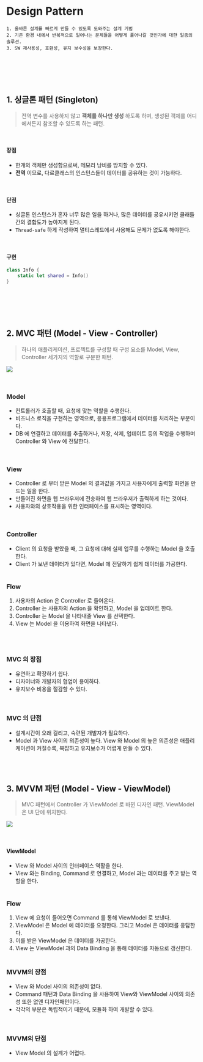 # Design Pattern

``` 
1. 올바른 설계를 빠르게 만들 수 있도록 도와주는 설계 기법
2. 기존 환경 내에서 반복적으로 일어나는 문제들을 어떻게 풀어나갈 것인가에 대한 일종의 솔루션.
3. SW 재사용성, 호환성, 유지 보수성을 보장한다.
```
<br><br><br><br>

## 1. 싱글톤 패턴 (Singleton)
> 전역 변수를 사용하지 않고 **객체를 하나만 생성** 하도록 하며, 생성된 객체를 어디에서든지 참조할 수 있도록 하는 패턴.

<br>

#### 장점
- 한개의 객체만 생성함으로써, 메모리 낭비를 방지할 수 있다.
- **전역** 이므로, 다르클래스의 인스턴스들이 데이터를 공유하는 것이 가능하다.
<br>

#### 단점
- 싱글톤 인스턴스가 혼자 너무 많은 일을 하거나, 많은 데이터를 공유시키면 클래들 간의 결합도가 높아지게 된다.
- `Thread-safe` 하게 작성하여 멀티스레드에서 사용해도 문제가 없도록 해야한다.
<br>

#### 구현
```swift
class Info {
    static let shared = Info()
}
```
<br><br><br><br>

## 2. MVC 패턴 (Model - View - Controller)
> 하나의 애플리케이션, 프로젝트를 구성할 때 구성 요소를 Model, View, Controller 세가지의 역할로 구분한 패턴.

![](https://images.velog.io/images/sangwoo24/post/c80c3fd0-49e7-4736-a910-05fa0f57f4a6/%EC%8A%A4%ED%81%AC%EB%A6%B0%EC%83%B7%202021-05-03%20%EC%98%A4%ED%9B%84%207.18.03.png)

<br>

### Model
- 컨트롤러가 호출할 때, 요청에 맞는 역할을 수행한다. 
- 비즈니스 로직을 구현하는 영역으로, 응용프로그램에서 데이터를 처리하는 부분이다. 
- DB 에 연결하고 데이터를 추출하거나, 저장, 삭제, 업데이트 등의 작업을 수행하며 Controller 와 View 에 전달한다.
<br>

### View
- Controller 로 부터 받은 Model 의 결과값을 가지고 사용자에게 출력할 화면을 만드는 일을 한다.
- 만들어진 화면을 웹 브라우저에 전송하여 웹 브라우저가 출력하게 하는 것이다.
- 사용자와의 상호작용을 위한 인터페이스를 표시하는 영역이다.
<br>

### Controller
- Client 의 요청을 받았을 때, 그 요청에 대해 실제 업무를 수행하는 Model 을 호출한다. 
- Client 가 보낸 데이터가 있다면, Model 에 전달하기 쉽게 데이터를 가공한다.
<br><br>

### Flow
1. 사용자의 Action 은 Controller 로 들어온다.
2. Controller 는 사용자의 Action 을 확인하고, Model 을 업데이트 한다.
3. Controller 는 Model 을 나타내줄 View 를 선택한다.
4. View 는 Model 을 이용하여 화면을 나타낸다.

<br><br>

### MVC 의 장점
- 유연하고 확장하기 쉽다.
- 디자이너와 개발자의 협업이 용이하다.
- 유지보수 비용을 절감할 수 있다.
<br>

### MVC 의 단점
- 설계시간이 오래 걸리고, 숙련된 개발자가 필요하다.
- Model 과 View 사이의 의존성이 높다. View 와 Model 의 높은 의존성은 애플리케이션이 커질수록, 복잡하고 유지보수가 어렵게 만들 수 있다.
<br><br><br><br>

## 3. MVVM 패턴 (Model - View - ViewModel)
> MVC 패턴에서 Controller 가 ViewModel 로 바뀐 디자인 패턴. ViewModel 은 UI 단에 위치한다.


![](https://images.velog.io/images/sangwoo24/post/affe77c2-48be-4503-972a-299eef414c02/%EC%8A%A4%ED%81%AC%EB%A6%B0%EC%83%B7%202021-05-03%20%EC%98%A4%ED%9B%84%207.23.50.png)
<br><br><br>

#### ViewModel
- View 와 Model 사이의 인터페이스 역활을 한다.
- View 와는 Binding, Command 로 연결하고, Model 과는 데이터를 주고 받는 역할을 한다.
<br><br>

### Flow
1. View 에 요청이 들어오면 Command 를 통해 ViewModel 로 보낸다.
2. ViewModel 은 Model 에 데이터를 요청한다. 그리고 Model 은 데이터를 응답한다.
3. 이를 받은 ViewModel 은 데이터를 가공한다.
4. View 는 ViewModel 과의 Data Binding 을 통해 데이터를 자동으로 갱신한다.
<br><br>

### MVVM의 장점
- View 와 Model 사이의 의존성이 없다.
- Command 패턴과 Data Binding 을 사용하여 View와 ViewModel 사이의 의존성 또한 없앤 디자인패턴이다.
- 각각의 부분은 독립적이기 때문에, 모듈화 하여 개발할 수 있다.
<br>

### MVVM의 단점
- View Model 의 설계가 어렵다.